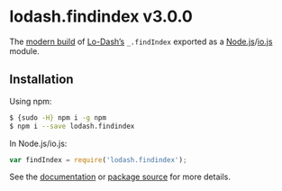 # lodash.findindex v3.0.0

The [modern build](https://github.com/lodash/lodash/wiki/Build-Differences) of [Lo-Dash’s](https://lodash.com/) `_.findIndex` exported as a [Node.js](http://nodejs.org/)/[io.js](https://iojs.org/) module.

## Installation

Using npm:

```bash
$ {sudo -H} npm i -g npm
$ npm i --save lodash.findindex
```

In Node.js/io.js:

```js
var findIndex = require('lodash.findindex');
```

See the [documentation](https://lodash.com/docs#findIndex) or [package source](https://github.com/lodash/lodash/blob/3.0.0-npm-packages/lodash.findindex/index.js) for more details.
